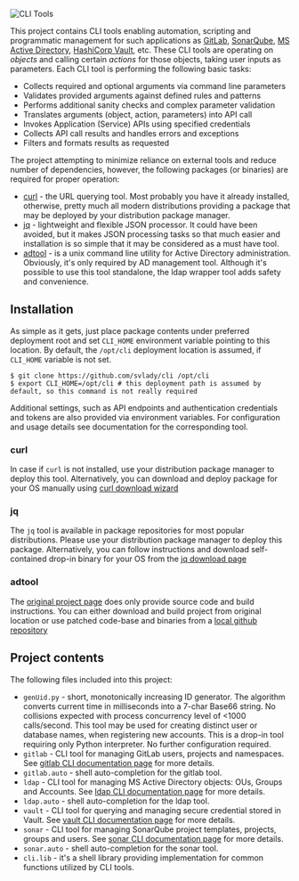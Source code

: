 ![CLI Tools](https://raw.githubusercontent.com/svlady/cli/master/doc/cli-logo.png)

This project contains CLI tools enabling automation, scripting and programmatic management for such applications as [GitLab](https://about.gitlab.com/), [SonarQube](https://www.sonarqube.org/), [MS Active Directory](https://msdn.microsoft.com/en-us/library/cc223122.aspx), [HashiCorp Vault](https://www.vaultproject.io/), etc. These CLI tools are operating on _objects_ and calling certain _actions_ for those objects, taking user inputs as parameters. Each CLI tool is performing the following basic tasks:

* Collects required and optional arguments via command line parameters
* Validates provided arguments against defined rules and patterns
* Performs additional sanity checks and complex parameter validation
* Translates arguments (object, action, parameters) into API call
* Invokes Application (Service) APIs using specified credentials
* Collects API call results and handles errors and exceptions
* Filters and formats results as requested

The project attempting to minimize reliance on external tools and reduce number of dependencies, however, the following packages (or binaries) are required for proper operation:

* [curl](https://curl.haxx.se/) - the URL querying tool. Most probably you have it already installed, otherwise, pretty much all modern distributions providing a package that may be deployed by your distribution package manager.
* [jq](https://stedolan.github.io/jq/) - lightweight and flexible JSON processor. It could have been avoided, but it makes JSON processing tasks so that much easier and installation is so simple that it may be considered as a must have tool.
* [adtool](https://gp2x.org/adtool/) - is a unix command line utility for Active Directory administration. Obviously, it's only required by AD management tool. Although it's possible to use this tool standalone, the ldap wrapper tool adds safety and convenience.

## Installation
As simple as it gets, just place package contents under preferred deployment root and set `CLI_HOME` environment variable pointing to this location. By default, the `/opt/cli` deployment location is assumed, if `CLI_HOME` variable is not set.

```shell
$ git clone https://github.com/svlady/cli /opt/cli
$ export CLI_HOME=/opt/cli # this deployment path is assumed by default, so this command is not really required
```

Additional settings, such as API endpoints and authentication credentials and tokens are also provided via environment variables. For configuration and usage details see documentation for the corresponding tool.

### curl
In case if `curl` is not installed, use your distribution package manager to deploy this tool. Alternatively, you can download and deploy package for your OS manually using [curl download wizard](https://curl.haxx.se/dlwiz/?type=bin)

### jq
The `jq` tool is available in package repositories for most popular distributions. Please use your distribution package manager to deploy this package. Alternatively, you can follow instructions and download self-contained drop-in binary for your OS from the [jq download page](https://stedolan.github.io/jq/download/)

### adtool
The [original project page](https://gp2x.org/adtool/) does only provide source code and build instructions. You can either download and build project from original location or use patched code-base and binaries from a [local github repository](https://github.com/svlady/adtool)

## Project contents

The following files included into this project:

* `genUid.py` - short, monotonically increasing ID generator. The algorithm converts current time in milliseconds into a 7-char Base66 string. No collisions expected with process concurrency level of <1000 calls/second. This tool may be used for creating distinct user or database names, when registering new accounts. This is a drop-in tool requiring only Python interpreter. No further configuration required.
* `gitlab` - CLI tool for managing GitLab users, projects and namespaces. See [gitlab CLI documentation page](doc/gitlab.README.md) for more details.
* `gitlab.auto` - shell auto-completion for the gitlab tool.
* `ldap` - CLI tool for managing MS Active Directory objects: OUs, Groups and Accounts. See [ldap CLI documentation page](doc/ldap.README.md) for more details.
* `ldap.auto` - shell auto-completion for the ldap tool.
* `vault` - CLI tool for querying and managing secure credential stored in Vault. See [vault CLI documentation page](doc/vault.README.md) for more details.
* `sonar` - CLI tool for managing SonarQube project templates, projects, groups and users. See [sonar CLI documentation page](doc/sonar.README.md) for more details.
* `sonar.auto` - shell auto-completion for the sonar tool.
* `cli.lib` - it's a shell library providing implementation for common functions utilized by CLI tools.
